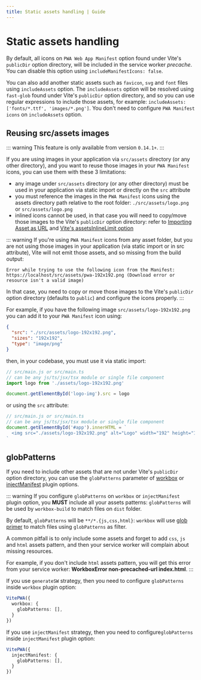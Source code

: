 ```yaml
---
title: Static assets handling | Guide
---
```


# Static assets handling

By default, all icons on `PWA Web App Manifest` option found under Vite's `publicDir` option directory, will be included in the service worker *precache*. You can disable this option using `includeManifestIcons: false`.

You can also add another static assets such as `favicon`, `svg` and `font` files using `includeAssets` option. The `includeAssets` option will be resolved using `fast-glob` found under Vite's `publicDir` option directory, and so you can use regular expressions to include those assets, for example: `includeAssets: ['fonts/*.ttf', 'images/*.png']`. You don't need to configure `PWA Manifest icons` on `includeAssets` option.

## Reusing src/assets images

::: warning
This feature is only available from version `0.14.1+`.
:::

If you are using images in your application via `src/assets` directory (or any other directory), and you want to reuse those images in your `PWA Manifest` icons, you can use them with these 3 limitations:
- any image under `src/assets` directory (or any other directory) must be used in your application via static import or directly on the `src` attribute
- you must reference the images in the `PWA Manifest` icons using the assets directory path relative to the root folder: `./src/assets/logo.png` or `src/assets/logo.png`
- inlined icons cannot be used, in that case you will need to copy/move those images to the Vite's `publicDir` option directory: refer to [Importing Asset as URL](https://vitejs.dev/guide/assets.html#importing-asset-as-url) and [Vite's assetsInlineLimit option](https://vitejs.dev/config/build-options.html#build-assetsinlinelimit)


::: warning
If you're using `PWA Manifest` icons from any asset folder, but you are not using those images in your application (via static import or in src attribute), Vite will not emit those assets, and so missing from the build output:

```shell
Error while trying to use the following icon from the Manifest: https://localhost/src/assets/pwa-192x192.png (Download error or resource isn't a valid image)
```

In that case, you need to copy or move those images to the Vite's `publicDir` option directory (defaults to `public`) and configure the icons properly.
:::

For example, if you have the following image `src/assets/logo-192x192.png` you can add it to your `PWA Manifest` icon using:

```json
{
  "src": "./src/assets/logo-192x192.png",
  "sizes": "192x192",
  "type": "image/png"
}
```

then, in your codebase, you must use it via static import:

```js
// src/main.js or src/main.ts
// can be any js/ts/jsx/tsx module or single file component
import logo from './assets/logo-192x192.png'

document.getElementById('logo-img').src = logo
```

or using the `src` attribute:

```js
// src/main.js or src/main.ts
// can be any js/ts/jsx/tsx module or single file component
document.getElementById('#app').innerHTML = `
  <img src="./assets/logo-192x192.png" alt="Logo" width="192" height="192" />
`
```

## globPatterns

If you need to include other assets that are not under Vite's `publicDir` option directory, you can use the `globPatterns` parameter of [workbox](https://developers.google.com/web/tools/workbox/reference-docs/latest/module-workbox-build#.generateSW) or [injectManifest](https://developers.google.com/web/tools/workbox/reference-docs/latest/module-workbox-build#.injectManifest) plugin options.

::: warning
If you configure `globPatterns` on `workbox` or `injectManifest` plugin option, you **MUST** include all your assets patterns: `globPatterns` will be used by `workbox-build` to match files on `dist` folder.

By default, `globPatterns` will be `**/*.{js,css,html}`: `workbox` will use [glob primer](https://github.com/isaacs/node-glob#glob-primer) to match files using `globPatterns` as filter.

A common pitfall is to only include some assets and forget to add `css`, `js` and `html` assets pattern, and then your service worker will complain about missing resources.

For example, if you don't include `html` assets pattern, you will get this error from your service worker:  **WorkboxError non-precached-url index.html**.
:::

If you use `generateSW` strategy, then you need to configure `globPatterns` inside `workbox` plugin option:

```ts
VitePWA({
  workbox: {
    globPatterns: [],
  }
})
```

If you use `injectManifest` strategy, then you need to configure`globPatterns` inside `injectManifest` plugin option:

```ts
VitePWA({
  injectManifest: {
    globPatterns: [],
  }
})
```
